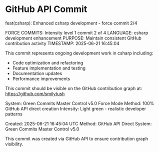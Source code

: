 # GitHub API Commit

feat(csharp): Enhanced csharp development - force commit 2/4

FORCE COMMITS: Intensity level 1 commit 2 of 4
LANGUAGE: csharp development enhancement
PURPOSE: Maintain consistent GitHub contribution activity
TIMESTAMP: 2025-06-21 16:45:04

This commit represents ongoing development work in csharp including:
- Code optimization and refactoring
- Feature implementation and testing
- Documentation updates
- Performance improvements

This commit should be visible on the GitHub contribution graph at:
https://github.com/smilytush

System: Green Commits Master Control v5.0 Force Mode
Method: 100% GitHub API direct creation
Intensity: Light green - realistic developer patterns

Created: 2025-06-21 16:45:04 UTC
Method: GitHub API Direct
System: Green Commits Master Control v5.0

This commit was created via GitHub API to ensure contribution graph visibility.
